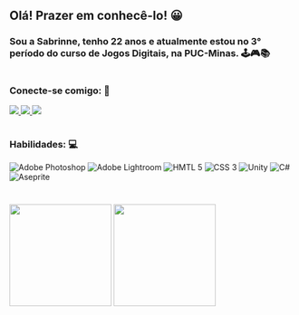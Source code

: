 ## Olá! Prazer em conhecê-lo! 😀
### Sou a Sabrinne, tenho 22 anos e atualmente estou no 3° período do curso de Jogos Digitais, na PUC-Minas. 🕹🎮📚
#
### Conecte-se comigo: 📱 
<a href="https://www.linkedin.com/in/sabrinnesantos" alt="linkedin" target="_blank">

<img src="https://img.shields.io/badge/LinkedIn-%230077B5.svg?&style=flat-square&logo=linkedin&logoColor=white">

</a> 
<a href="https://wa.me/+5531984836540" alt="WhatsApp" target="_blank">

<img src="https://img.shields.io/badge/-WhatsApp-25d366?style=flat-square&labelColor=25d366&logo=whatsapp&logoColor=white&link=https://wa.me/<SEUNUMERO>"/>

</a>
<a href="https://erisbr.itch.io/" alt="Itch.io" target="_blank">

<img src="https://img.shields.io/badge/Itch.io-FA5C5C?style=flat-square&logo=itch.io&logoColor=white">

</a>

#
### Habilidades: 💻
![Adobe Photoshop](https://img.shields.io/badge/-Adobe%20Photoshop-333333?style=flat&logo=Adobe-Photoshop&logoColor=31A8FF)
![Adobe Lightroom](https://img.shields.io/badge/-Adobe%20Lightroom-333333?style=flat&logo=Adobe-Lightroom&logoColor=31A8FF)
![HMTL 5](https://img.shields.io/badge/-HTML5-333333?style=flat&logo=HTML5&logoColor=E34F26)
![CSS 3](https://img.shields.io/badge/-CSS3-333333?style=flat&logo=CSS3&logoColor=1572B6)
![Unity](https://img.shields.io/badge/-Unity-333333?style=flat&logo=Unity&logoColor=000000)
![C#](https://img.shields.io/badge/C%23-333333?style=flat&logo=c-sharp&logoColor=white)
![Aseprite](https://img.shields.io/badge/-Aseprite-333333?style=flat&logo=Aseprite&logoColor=7D929E)
# 
<img height="180em" src="https://github-readme-stats.vercel.app/api?username=erisbr&show_icons=true&theme=prussian&show"/>
<img height="180em" src="https://github-readme-stats-eight-theta.vercel.app/api/top-langs/?username=erisbr&layout=compact&langs_count=8&theme=prussian&show_all_commits=true&count_private=true"/>
